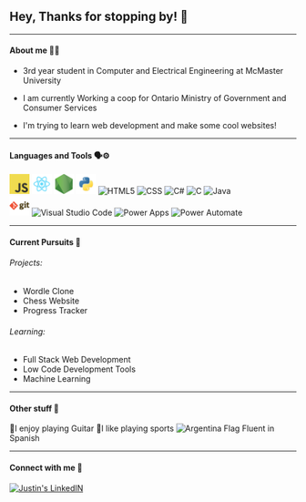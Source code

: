 ## Hey, Thanks for stopping by! 👋

---

#### About me 👨‍💻

- 3rd year student in Computer and Electrical Engineering at McMaster University

- I am currently Working a coop for Ontario Ministry of Government and Consumer Services

- I'm trying to learn web development and make some cool websites!

---

#### Languages and Tools 🗣️⚙️

<img alt="Javascript" width="35px" src="https://raw.githubusercontent.com/github/explore/80688e429a7d4ef2fca1e82350fe8e3517d3494d/topics/javascript/javascript.png" />
<img alt="React.JS" width="35px" src="https://raw.githubusercontent.com/github/explore/80688e429a7d4ef2fca1e82350fe8e3517d3494d/topics/react/react.png" />
<img alt="Node.JS" width="35px" src="https://raw.githubusercontent.com/github/explore/80688e429a7d4ef2fca1e82350fe8e3517d3494d/topics/nodejs/nodejs.png" />
<img alt="Python" width="35px" src="https://raw.githubusercontent.com/github/explore/80688e429a7d4ef2fca1e82350fe8e3517d3494d/topics/python/python.png" />
<img alt="HTML5" width="35px" src="https://www.w3.org/html/logo/badge/html5-badge-h-solo.png" />
<img alt="CSS" width="35px" src="https://www.freepnglogos.com/uploads/html5-logo-png/html5-logo-css-logo-png-transparent-svg-vector-bie-supply-9.png" />
<img alt="C#" width="35px" src="https://cdn.worldvectorlogo.com/logos/c--4.svg" />
<img alt="C" width="35px" src="https://upload.wikimedia.org/wikipedia/commons/thumb/1/18/C_Programming_Language.svg/380px-C_Programming_Language.svg.png?20201031132917
" />
<img alt="Java" width="60px" src="https://1000logos.net/wp-content/uploads/2020/09/Java-Logo-500x313.jpg
" />

</br>

<img alt="git" width="35px" src="https://raw.githubusercontent.com/github/explore/80688e429a7d4ef2fca1e82350fe8e3517d3494d/topics/git/git.png" />
<img alt="Visual Studio Code" width="35px" src="https://upload.wikimedia.org/wikipedia/commons/thumb/9/9a/Visual_Studio_Code_1.35_icon.svg/2048px-Visual_Studio_Code_1.35_icon.svg.png
" />
<img alt="Power Apps" width="35px" src="https://static.wikia.nocookie.net/logopedia/images/4/44/Microsoft_Power_Apps_%282020%29.svg/revision/latest/scale-to-width-down/200?cb=20200929195935
" />
<img alt="Power Automate" width="35px" src="https://static.wikia.nocookie.net/logopedia/images/1/11/Microsoft_Power_Automate_%282020%29.svg/revision/latest/scale-to-width-down/200?cb=20200929195936
" />

---

#### Current Pursuits 🚩

###### Projects:

- Wordle Clone
- Chess Website
- Progress Tracker

###### Learning:

- Full Stack Web Development
- Low Code Development Tools
- Machine Learning

---

#### Other stuff 🤠

🎸I enjoy playing Guitar
🏐I like playing sports
<img alt="Argentina Flag" width="22px" src="https://emojipedia-us.s3.dualstack.us-west-1.amazonaws.com/thumbs/160/apple/81/flag-for-argentina_1f1e6-1f1f7.png
" /> Fluent in Spanish

---

#### Connect with me 🔗

<a href="https://www.linkedin.com/in/justin-covach2001/">
  <img alt="Justin's LinkedIN" width="15px" src="https://raw.githubusercontent.com/peterthehan/peterthehan/master/assets/linkedin.svg" />
</a><a href="mailto:covjus01@gmail.com" class = "fa fa-envelope"></a>
